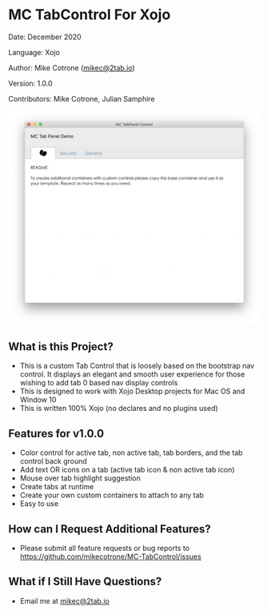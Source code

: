 MC TabControl For Xojo
======================

Date:           December 2020

Language:       Xojo 

Author:         Mike Cotrone (mikec@2tab.io)

Version:        1.0.0

Contributors:   Mike Cotrone, Julian Samphire

 ![image](https://github.com/mikecotrone/MC-TabControl/blob/master/screenshots/mcTabPanelSS1.png)


What is this Project?
---------------------
- This is a custom Tab Control that is loosely based on the bootstrap nav control. It displays an elegant and smooth user experience for those wishing to add tab 0 based nav display controls
- This is designed to work with Xojo Desktop projects for Mac OS and Window 10
- This is written 100% Xojo (no declares and no plugins used)
  
  
Features for v1.0.0
---------------------
+ Color control for active tab, non active tab, tab borders, and the tab control back ground
+ Add text OR icons on a tab (active tab icon & non active tab icon)
+ Mouse over tab highlight suggestion
+ Create tabs at runtime
+ Create your own custom containers to attach to any tab
+ Easy to use

How can I Request Additional Features?
---------------------
- Please submit all feature requests or bug reports to https://github.com/mikecotrone/MC-TabControl/issues

What if I Still Have Questions?
---------------------
- Email me at mikec@2tab.io
